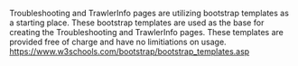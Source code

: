 Troubleshooting and TrawlerInfo pages are utilizing bootstrap templates as a starting place. These bootstrap templates are used as the base for creating the Troubleshooting and TrawlerInfo pages. These templates are provided free of charge and have no limitiations on usage.
https://www.w3schools.com/bootstrap/bootstrap_templates.asp